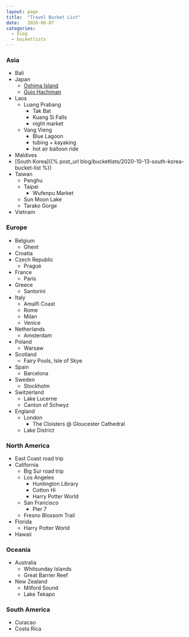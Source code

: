 ```yaml
---
layout: page
title:  "Travel Bucket List"
date:   2020-06-07
categories:
  - blog
  - bucketlists
---
```


### Asia
* Bali
* Japan
    * [Oshima Island](http://www.eatyourkimchi.com/adventures-in-oshima/)
    * [Gujo Hachiman](https://youtu.be/Fqpr_2uKzwY)
* Laos
    * Luang Prabang
        * Tak Bat
        * Kuang Si Falls
        * night market
    * Vang Vieng
        * Blue Lagoon
        * tubing + kayaking
        * hot air balloon ride
* Maldives
* [South Korea]({% post_url blog/bucketlists/2020-10-13-south-korea-bucket-list %})
* Taiwan
    * Penghu
    * Taipei
        * Wufenpu Market
    * Sun Moon Lake
    * Tarako Gorge
* Vietnam

### Europe
* Belgium
    * Ghent
* Croatia
* Czech Republic
    * Prague
* France
    * Paris
* Greece
    * Santorini
* Italy
    * Amalfi Coast
    * Rome
    * Milan
    * Venice
* Netherlands
    * Amsterdam
* Poland
    * Warsaw
* Scotland
    * Fairy Pools, Isle of Skye
* Spain
    * Barcelona
* Sweden
    * Stockholm
* Switzerland
    * Lake Lucerne
    * Canton of Schwyz
* England
    * London
        * The Cloisters @ Gloucester Cathedral
    * Lake District

### North America
* East Coast road trip
* California
    * Big Sur road trip
    * Los Angeles
        * Huntington Library
        * Cotton Hi
        * Harry Potter World
    * San Francisco
        * Pier 7
    * Fresno Blossom Trail
* Florida
    * Harry Potter World
* Hawaii

### Oceania
* Australia
    * Whitsunday Islands
    * Great Barrier Reef
* New Zealand
    * Milford Sound
    * Lake Tekapo

### South America
* Curacao
* Costa Rica
